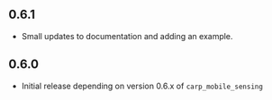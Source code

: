 ## 0.6.1
* Small updates to documentation and adding an example.

## 0.6.0
* Initial release depending on version 0.6.x of `carp_mobile_sensing`